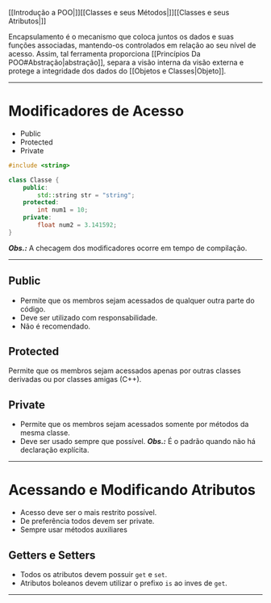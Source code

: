 [[Introdução a POO|]][[Classes e seus Métodos|]][[Classes e seus Atributos|]]

Encapsulamento é o mecanismo que coloca juntos os dados e suas funções associadas, mantendo-os controlados em relação ao seu nível de acesso. Assim, tal ferramenta proporciona [[Princípios Da POO#Abstração|abstração]], separa a visão interna da visão externa e protege a integridade dos dados do [[Objetos e Classes|Objeto]].

---
# Modificadores de Acesso
+ Public
+ Protected
+ Private

```Cpp
#include <string>

class Classe {
	public:
		std::string str = "string";
	protected:
		int num1 = 10;
	private:
		float num2 = 3.141592;
}
```

***Obs.:*** A checagem dos modificadores ocorre em tempo de compilação.

---
## Public
+ Permite que os membros sejam acessados de qualquer outra parte do código.
+ Deve ser utilizado com responsabilidade.
+ Não é recomendado.

## Protected
Permite que os membros sejam acessados apenas por outras classes derivadas ou por classes amigas (C++).

## Private
+ Permite que os membros sejam acessados somente por métodos da mesma classe.
+ Deve ser usado sempre que possível.
***Obs.:*** É o padrão quando não há declaração explícita.

---
# Acessando e Modificando Atributos
+ Acesso deve ser o mais restrito possível.
+ De preferência todos devem ser private.
+ Sempre usar métodos auxiliares

## Getters e Setters
+ Todos os atributos devem possuir `get` e `set`.
+ Atributos boleanos devem utilizar o prefixo `is` ao inves de `get`.

---